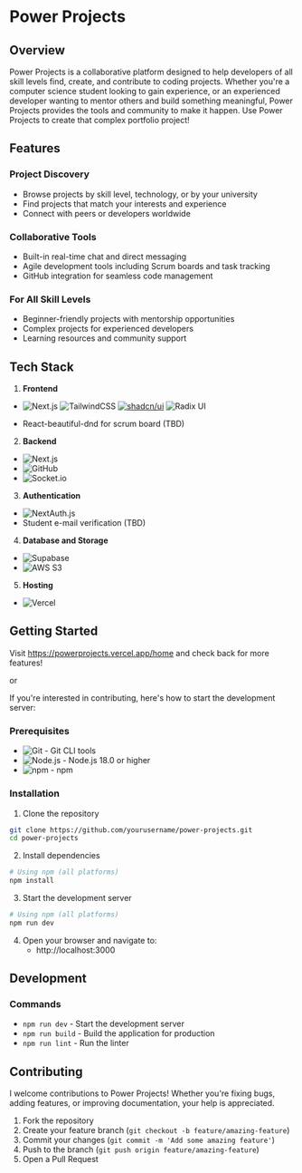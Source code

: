 # Power Projects

## Overview

Power Projects is a collaborative platform designed to help developers of all skill levels find, create, and contribute to coding projects. Whether you're a computer science student looking to gain experience, or an experienced developer wanting to mentor others and build something meaningful, Power Projects provides the tools and community to make it happen. Use Power Projects to create that complex portfolio project!

## Features

### Project Discovery

- Browse projects by skill level, technology, or by your university
- Find projects that match your interests and experience
- Connect with peers or developers worldwide

### Collaborative Tools

- Built-in real-time chat and direct messaging
- Agile development tools including Scrum boards and task tracking
- GitHub integration for seamless code management

### For All Skill Levels

- Beginner-friendly projects with mentorship opportunities
- Complex projects for experienced developers
- Learning resources and community support

## Tech Stack

1. **Frontend**

- ![Next.js](https://img.shields.io/badge/-Next.js-000000?style=flat&logo=next.js) ![TailwindCSS](https://img.shields.io/badge/-TailwindCSS-38B2AC?style=flat&logo=tailwind-css&logoColor=white) [![shadcn/ui](https://img.shields.io/badge/shadcn%2Fui-000?logo=shadcnui&logoColor=fff)](#) ![Radix UI](https://img.shields.io/badge/-Radix%20UI-161618?style=flat&logo=radix-ui)

- React-beautiful-dnd for scrum board (TBD)

2. **Backend**

- ![Next.js](https://img.shields.io/badge/-Next.js%20API-000000?style=flat&logo=next.js)
- ![GitHub](https://img.shields.io/badge/-GitHub%20OAuth-181717?style=flat&logo=github)
- ![Socket.io](https://img.shields.io/badge/-Socket.io-010101?style=flat&logo=socket.io)

3. **Authentication**

- ![NextAuth.js](https://img.shields.io/badge/-NextAuth.js-000000?style=flat&logo=next.js)
- Student e-mail verification (TBD)

4. **Database and Storage**

- ![Supabase](https://img.shields.io/badge/-Supabase-3ECF8E?style=flat&logo=supabase&logoColor=white)
- ![AWS S3](https://img.shields.io/badge/-AWS%20S3-569A31?style=flat&logo=amazon-s3&logoColor=white)

5. **Hosting**

- ![Vercel](https://img.shields.io/badge/-Vercel-000000?style=flat&logo=vercel)

## Getting Started

Visit https://powerprojects.vercel.app/home and check back for more features!

or

If you're interested in contributing, here's how to start the development server:

### Prerequisites

- ![Git](https://img.shields.io/badge/-Git-F05032?style=flat&logo=git&logoColor=white) - Git CLI tools
- ![Node.js](https://img.shields.io/badge/-Node.js-339933?style=flat&logo=node.js&logoColor=white) - Node.js 18.0 or higher
- ![npm](https://img.shields.io/badge/-npm-CB3837?style=flat&logo=npm) - npm

### Installation

1. Clone the repository

```bash
git clone https://github.com/yourusername/power-projects.git
cd power-projects
```

2. Install dependencies

```bash
# Using npm (all platforms)
npm install
```

3. Start the development server

```bash
# Using npm (all platforms)
npm run dev
```

4. Open your browser and navigate to:
   - http://localhost:3000

## Development

### Commands

- `npm run dev` - Start the development server
- `npm run build` - Build the application for production
- `npm run lint` - Run the linter

## Contributing

I welcome contributions to Power Projects! Whether you're fixing bugs, adding features, or improving documentation, your help is appreciated.

1. Fork the repository
2. Create your feature branch (`git checkout -b feature/amazing-feature`)
3. Commit your changes (`git commit -m 'Add some amazing feature'`)
4. Push to the branch (`git push origin feature/amazing-feature`)
5. Open a Pull Request
